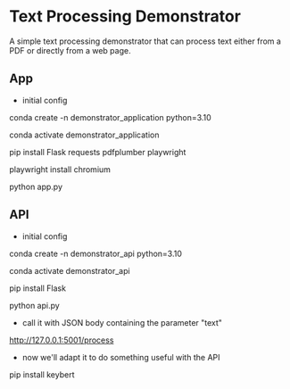 # Text Processing Demonstrator

A simple text processing demonstrator that can process text either from a PDF or directly from a web page.

## App

- initial config

conda create -n demonstrator_application python=3.10

conda activate demonstrator_application

pip install Flask requests pdfplumber playwright

playwright install chromium

python app.py

## API

- initial config

conda create -n demonstrator_api python=3.10

conda activate demonstrator_api

pip install Flask

python api.py

- call it with JSON body containing the parameter "text"

http://127.0.0.1:5001/process

- now we'll adapt it to do something useful with the API

pip install keybert